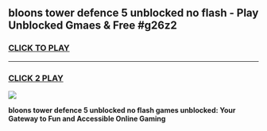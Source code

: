 
## bloons tower defence 5 unblocked no flash - Play Unblocked Gmaes & Free #g26z2
<h3>
<a href="https://news.freeplayer.one?title=bloons_tower_defence_5_unblocked_no_flash&ref=26F">CLICK TO PLAY</a></h3>
<hr>

<h3>
<a href="https://news.freeplayer.one?title=bloons_tower_defence_5_unblocked_no_flash&ref=26F">CLICK 2 PLAY</a>
  
</h3>

<a href="https://news.freeplayer.one?title=bloons_tower_defence_5_unblocked_no_flash&ref=26F/"><img src="https://clearcache.store/games.png"></a>


**bloons tower defence 5 unblocked no flash games unblocked: Your Gateway to Fun and Accessible Online Gaming**
